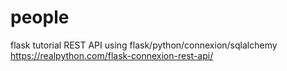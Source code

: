 # people
flask tutorial REST API using flask/python/connexion/sqlalchemy 
https://realpython.com/flask-connexion-rest-api/
